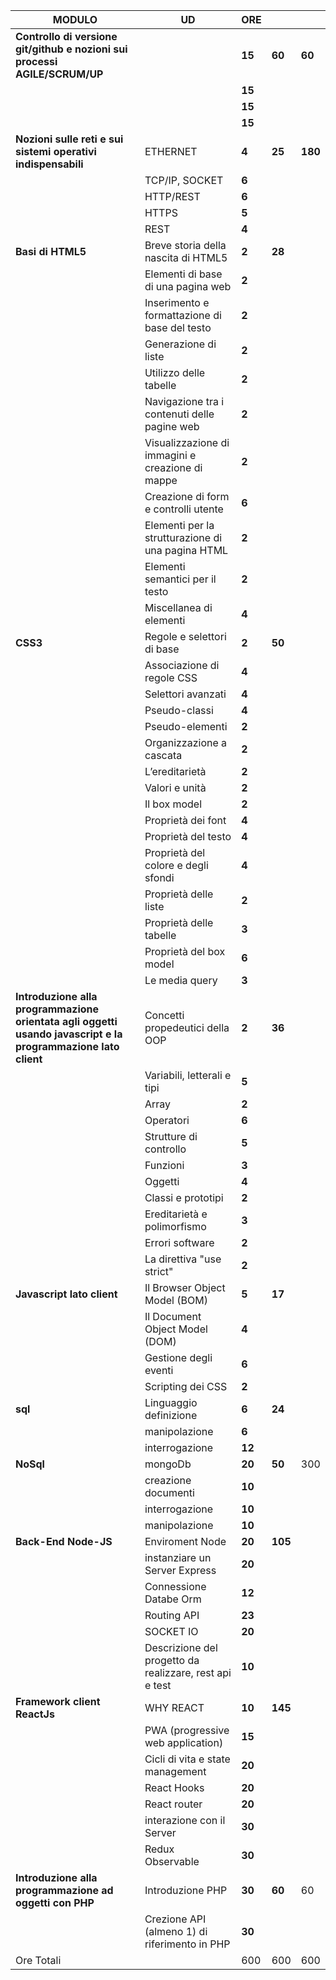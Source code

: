 | **MODULO**                                                                                                    | **UD**                                                  | **ORE** |         |         |
|---------------------------------------------------------------------------------------------------------------| ------------------------------------------------------- | ------- | ------- | ------- |
| **Controllo di versione git/github e nozioni sui processi AGILE/SCRUM/UP**                                    |                                                         | **15**  | **60**  | **60**  |
|                                                                                                               |                                                         | **15**  |         |         |
|                                                                                                               |                                                         | **15**  |         |         |
|                                                                                                               |                                                         | **15**  |         |         |
| **Nozioni sulle reti e sui sistemi operativi indispensabili**                                                 | ETHERNET                                                | **4**   | **25**  | **180** |
|                                                                                                               | TCP/IP, SOCKET                                          | **6**   |         |         |
|                                                                                                               | HTTP/REST                                               | **6**   |         |         |
|                                                                                                               | HTTPS                                                   | **5**   |         |         |
|                                                                                                               | REST                                                    | **4**   |         |         |
| **Basi di HTML5**                                                                                             | Breve storia della nascita di HTML5                     | **2**   | **28**  |         |
|                                                                                                               | Elementi di base di una pagina web                      | **2**   |         |         |
|                                                                                                               | Inserimento e formattazione di base del testo           | **2**   |         |         |
|                                                                                                               | Generazione di liste                                    | **2**   |         |         |
|                                                                                                               | Utilizzo delle tabelle                                  | **2**   |         |         |
|                                                                                                               | Navigazione tra i contenuti delle pagine web            | **2**   |         |         |
|                                                                                                               | Visualizzazione di immagini e creazione di mappe        | **2**   |         |         |
|                                                                                                               | Creazione di form e controlli utente                    | **6**   |         |         |
|                                                                                                               | Elementi per la strutturazione di una pagina HTML       | **2**   |         |         |
|                                                                                                               | Elementi semantici per il testo                         | **2**   |         |         |
|                                                                                                               | Miscellanea di elementi                                 | **4**   |         |         |
| **CSS3**                                                                                                      | Regole e selettori di base                              | **2**   | **50**  |         |
|                                                                                                               | Associazione di regole CSS                              | **4**   |         |         |
|                                                                                                               | Selettori avanzati                                      | **4**   |         |         |
|                                                                                                               | Pseudo-classi                                           | **4**   |         |         |
|                                                                                                               | Pseudo-elementi                                         | **2**   |         |         |
|                                                                                                               | Organizzazione a cascata                                | **2**   |         |         |
|                                                                                                               | L’ereditarietà                                          | **2**   |         |         |
|                                                                                                               | Valori e unità                                          | **2**   |         |         |
|                                                                                                               | Il box model                                            | **2**   |         |         |
|                                                                                                               | Proprietà dei font                                      | **4**   |         |         |
|                                                                                                               | Proprietà del testo                                     | **4**   |         |         |
|                                                                                                               | Proprietà del colore e degli sfondi                     | **4**   |         |         |
|                                                                                                               | Proprietà delle liste                                   | **2**   |         |         |
|                                                                                                               | Proprietà delle tabelle                                 | **3**   |         |         |
|                                                                                                               | Proprietà del box model                                 | **6**   |         |         |
|                                                                                                               | Le media query                                          | **3**   |         |         |
| **Introduzione alla programmazione orientata agli oggetti usando javascript e la programmazione lato client** | Concetti propedeutici della OOP                         | **2**   | **36**  |         |
|                                                                                                               | Variabili, letterali e tipi                             | **5**   |         |         |
|                                                                                                               | Array                                                   | **2**   |         |         |
|                                                                                                               | Operatori                                               | **6**   |         |         |
|                                                                                                               | Strutture di controllo                                  | **5**   |         |         |
|                                                                                                               | Funzioni                                                | **3**   |         |         |
|                                                                                                               | Oggetti                                                 | **4**   |         |         |
|                                                                                                               | Classi e prototipi                                      | **2**   |         |         |
|                                                                                                               | Ereditarietà e polimorfismo                             | **3**   |         |         |
|                                                                                                               | Errori software                                         | **2**   |         |         |
|                                                                                                               | La direttiva "use strict"                               | **2**   |         |         |
| **Javascript lato client**                                                                                    | Il Browser Object Model (BOM)                           | **5**   | **17**  |         |
|                                                                                                               | Il Document Object Model (DOM)                          | **4**   |         |         |
|                                                                                                               | Gestione degli eventi                                   | **6**   |         |         |
|                                                                                                               | Scripting dei CSS                                       | **2**   |         |         |
| **sql**                                                                                                       | Linguaggio definizione                                  | **6**   | **24**  |         |
|                                                                                                               | manipolazione                                           | **6**   |         |         |
|                                                                                                               | interrogazione                                          | **12**  |         |         |
| **NoSql**                                                                                                     | mongoDb                                                 | **20**  | **50**  | 300     |
|                                                                                                               | creazione documenti                                     | **10**  |         |         |
|                                                                                                               | interrogazione                                          | **10**  |         |         |
|                                                                                                               | manipolazione                                           | **10**  |         |         |
| **Back-End Node-JS**                                                                                          | Enviroment Node                                         | **20**  | **105** |         |
|                                                                                                               | instanziare un Server Express                           | **20**  |         |         |
|                                                                                                               | Connessione Databe Orm                                  | **12**  |         |         |
|                                                                                                               | Routing API                                             | **23**  |         |         |
|                                                                                                               | SOCKET IO                                               | **20**  |         |         |
|                                                                                                               | Descrizione del progetto da realizzare, rest api e test | **10**  |         |         |
| **Framework client ReactJs**                                                                                  | WHY REACT                                               | **10**  | **145** |         |
|                                                                                                               | PWA (progressive web application)                       | **15**  |         |         |
|                                                                                                               | Cicli di vita e state management                        | **20**  |         |         |
|                                                                                                               | React Hooks                                             | **20**  |         |         |
|                                                                                                               | React router                                            | **20**  |         |         |
|                                                                                                               | interazione con il Server                               | **30**  |         |         |
|                                                                                                               | Redux Observable                                        | **30**  |         |         |
| **Introduzione alla programmazione ad oggetti con PHP**                                                       | Introduzione PHP                                        | **30**  | **60**  | 60      |
|                                                                                                               | Crezione API (almeno 1) di riferimento in PHP           | **30**  |         |         |
| Ore Totali                                                                                                    |                                                         | 600     | 600     | 600     |
